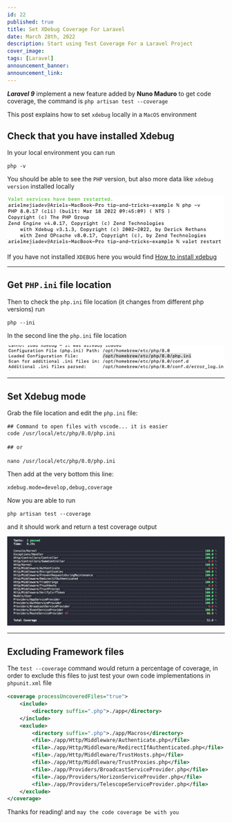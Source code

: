 ```yaml
---
id: 22
published: true
title: Set XDebug Coverage For Laravel
date: March 28th, 2022
description: Start using Test Coverage For a Laravel Project
cover_image:
tags: [Laravel]
announcement_banner:
announcement_link:
---
```


***Laravel 9*** implement a new feature added by **Nuno Maduro** to get code coverage, 
the command is `php artisan test --coverage` 


This post explains how to set `xdebug` locally in a `MacOS` environment


## Check that you have installed Xdebug

In your local environment you can run

```shell
php -v
```

You should be able to see the `PHP` version, but also more data like `xdebug version` installed locally


![Shell Screen Showing XDebug Details](/images/blog/20/shell-screen.png)


If you have not installed `XDEBUG` here you would find [How to install xdebug](/blog/19-install-xdebug-in-macos)

---

## Get `PHP.ini` file location

Then to check the `php.ini` file location (it changes from different php versions) run

```shell
php --ini
```

In the second line the `php.ini` file location

![Shell Screen Showing php.ini File Details](/images/blog/20/shell-screen-2.png)

[//]: # (You can use a code editor like `vscode` or use `nano` or other editor to update the file)

[//]: # (Here I would add an example with both for `php 8.0.x` as it is required for `Laravel 9`)

---

## Set Xdebug mode

Grab the file location and edit the `php.ini` file:

```shell
## Command to open files with vscode... it is easier
code /usr/local/etc/php/8.0/php.ini

## or

nano /usr/local/etc/php/8.0/php.ini
```

Then add at the very bottom this line:

```shell
xdebug.mode=develop,debug,coverage
```

Now you are able to run

```shell
php artisan test --coverage
```

and it should work and return a test coverage output

![Shell Screen Showing Test Coverage Output in a Laravel App](/images/blog/20/shell-screen-3.png)
 
---

## Excluding Framework files

The `test --coverage` command would return a percentage of coverage, 
in order to exclude this files to just test your own code implementations in `phpunit.xml` file

```xml
<coverage processUncoveredFiles="true">
    <include>
        <directory suffix=".php">./app</directory>
    </include>
    <exclude>
        <directory suffix=".php">./app/Macros</directory>
        <file>./app/Http/Middleware/Authenticate.php</file>
        <file>./app/Http/Middleware/RedirectIfAuthenticated.php</file>
        <file>./app/Http/Middleware/TrustHosts.php</file>
        <file>./app/Http/Middleware/TrustProxies.php</file>
        <file>./app/Providers/BroadcastServiceProvider.php</file>
        <file>./app/Providers/HorizonServiceProvider.php</file>
        <file>./app/Providers/TelescopeServiceProvider.php</file>
    </exclude>
</coverage>
```

Thanks for reading! and `may the code coverage be with you`
